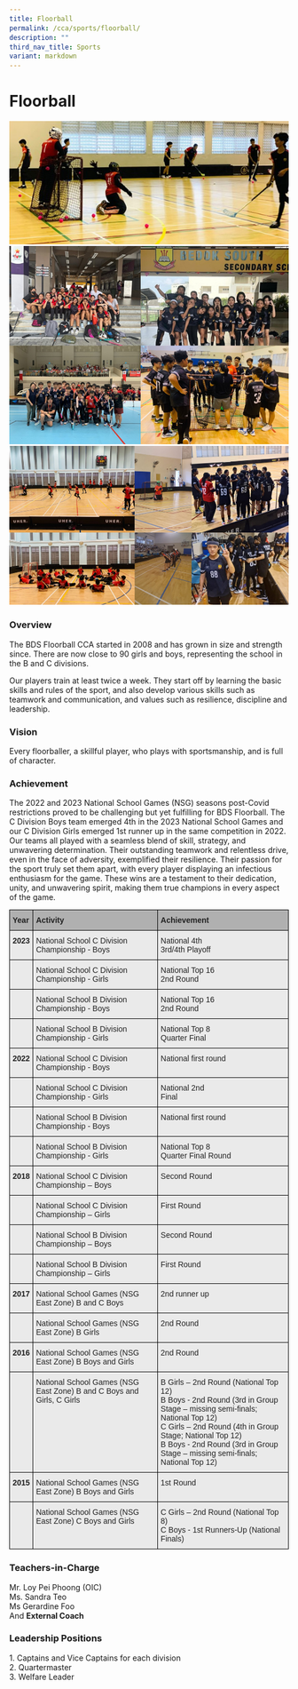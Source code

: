 ```yaml
---
title: Floorball
permalink: /cca/sports/floorball/
description: ""
third_nav_title: Sports
variant: markdown
---
```

Floorball
=========
![](/images/CCA/Floorball/Floorball_0.jpg)
![](/images/CCA/Floorball/Floorball_Collage_2.PNG)
![](/images/CCA/Floorball/Floorball_Collage_1.PNG)

### Overview

The BDS Floorball CCA started in 2008 and has grown in size and strength since. There are now close to 90 girls and boys, representing the school in the B and C divisions.  

Our players train at least twice a week. They start off by learning the basic skills and rules of the sport, and also develop various skills such as teamwork and communication, and values such as resilience, discipline and leadership.  

### Vision

Every floorballer, a skillful player, who plays with sportsmanship, and is full of character.

### Achievement

The 2022 and 2023 National School Games (NSG) seasons post-Covid restrictions proved to be challenging but yet fulfilling for BDS Floorball.  The C Division Boys team emerged 4th in the 2023 National School Games and our C Division Girls emerged 1st runner up in the same competition in 2022. Our teams all played with a seamless blend of skill, strategy, and unwavering determination. Their outstanding teamwork and relentless drive, even in the face of adversity, exemplified their resilience. Their passion for the sport truly set them apart, with every player displaying an infectious enthusiasm for the game. These wins are a testament to their dedication, unity, and unwavering spirit, making them true champions in every aspect of the game.

<style type="text/css">
.tg  {border-collapse:collapse;border-spacing:0;}
.tg td{border-color:black;border-style:solid;border-width:1px;font-family:Arial, sans-serif;font-size:14px;
  overflow:hidden;padding:10px 5px;word-break:normal;}
.tg th{border-color:black;border-style:solid;border-width:1px;font-family:Arial, sans-serif;font-size:14px;
  font-weight:normal;overflow:hidden;padding:10px 5px;word-break:normal;}
.tg .tg-y7qa{background-color:#EAEAEA;color:#222;text-align:left;vertical-align:top}
.tg .tg-1xc9{background-color:#B0B0B0;color:#222;font-weight:bold;text-align:left;vertical-align:top}
.tg .tg-laxs{background-color:#EAEAEA;text-align:left;vertical-align:middle}
.tg .tg-rj1p{background-color:#EAEAEA;color:#222;font-weight:bold;text-align:left;vertical-align:top}
</style>
<table class="tg">
<thead>
  <tr>
    <th class="tg-1xc9"><span style="color:#222">Year</span></th>
    <th class="tg-1xc9"><span style="color:#222">Activity</span></th>
    <th class="tg-1xc9"><span style="color:#222">Achievement</span></th>
  </tr>
</thead>
<tbody>
  <tr>
    <td class="tg-rj1p"><span style="color:#222">2023</span></td>
    <td class="tg-y7qa"><span style="color:#222">National School C Division Championship - Boys</span></td>
    <td class="tg-y7qa"><span style="color:#222">National 4th <br>  3rd/4th Playoff
</span></td>
  </tr>
	  <tr>
    <td class="tg-rj1p"><span style="color:#222"></span></td>
    <td class="tg-y7qa"><span style="color:#222">National School C Division Championship - Girls</span></td>
    <td class="tg-y7qa"><span style="color:#222">National Top 16 <br> 2nd Round
</span></td>
  </tr>
	  <tr>
    <td class="tg-rj1p"><span style="color:#222"></span></td>
    <td class="tg-y7qa"><span style="color:#222">National School B Division Championship - Boys</span></td>
    <td class="tg-y7qa"><span style="color:#222">National Top 16 <br>2nd Round
</span></td>
  </tr>
	  <tr>
    <td class="tg-rj1p"><span style="color:#222"></span></td>
    <td class="tg-y7qa"><span style="color:#222">National School B Division Championship - Girls</span></td>
    <td class="tg-y7qa"><span style="color:#222">National Top 8 <br>Quarter Final
</span></td>
  </tr>
	  <tr>
    <td class="tg-rj1p"><span style="color:#222">2022</span></td>
    <td class="tg-y7qa"><span style="color:#222">National School C Division Championship - Boys</span></td>
    <td class="tg-y7qa"><span style="color:#222">National first round</span></td>
  </tr>
	  <tr>
    <td class="tg-rj1p"><span style="color:#222"></span></td>
    <td class="tg-y7qa"><span style="color:#222">National School C Division Championship - Girls </span></td>
    <td class="tg-y7qa"><span style="color:#222">National 2nd <br>Final
</span></td>
  </tr>
	  <tr>
    <td class="tg-rj1p"><span style="color:#222"></span></td>
    <td class="tg-y7qa"><span style="color:#222">National School B Division Championship - Boys</span></td>
    <td class="tg-y7qa"><span style="color:#222">National first round</span></td>
  </tr>
	  <tr>
    <td class="tg-rj1p"><span style="color:#222"></span></td>
    <td class="tg-y7qa"><span style="color:#222">National School B Division Championship - Girls </span></td>
    <td class="tg-y7qa"><span style="color:#222">National Top 8 <br>Quarter Final Round
</span></td>
  </tr>
	<tr>
    <td class="tg-rj1p"><span style="color:#222">2018</span></td>
    <td class="tg-y7qa"><span style="color:#222">National School C Division Championship – Boys</span></td>
    <td class="tg-y7qa"><span style="color:#222">Second Round</span></td>
  </tr>
  <tr>
    <td class="tg-rj1p"> </td>
    <td class="tg-y7qa"><span style="color:#222">National School C Division Championship – Girls</span></td>
    <td class="tg-y7qa"><span style="color:#222">First Round</span></td>
  </tr>
  <tr>
    <td class="tg-rj1p"> </td>
    <td class="tg-y7qa"><span style="color:#222">National School B Division Championship – Boys</span></td>
    <td class="tg-y7qa"><span style="color:#222">Second Round</span></td>
  </tr>
  <tr>
    <td class="tg-rj1p"> </td>
    <td class="tg-y7qa"><span style="color:#222">National School B Division Championship – Girls</span></td>
    <td class="tg-y7qa"><span style="color:#222">First Round</span></td>
  </tr>
  <tr>
    <td class="tg-rj1p"><span style="color:#222">2017</span></td>
    <td class="tg-y7qa"><span style="color:#222">National School Games (NSG East Zone) B and C Boys </span></td>
    <td class="tg-y7qa"><span style="color:#222">2nd runner up</span></td>
  </tr>
  <tr>
    <td class="tg-rj1p"><span style="color:#222"> </span></td>
    <td class="tg-y7qa"><span style="color:#222"> National School Games (NSG East Zone) B Girls</span></td>
    <td class="tg-y7qa"><span style="color:#222">2nd Round</span></td>
  </tr>
  <tr>
    <td class="tg-rj1p"><span style="color:#222">2016</span></td>
    <td class="tg-y7qa"><span style="color:#222">National School Games (NSG East Zone) B Boys and Girls</span></td>
    <td class="tg-y7qa"><span style="color:#222">2nd Round</span></td>
  </tr>
  <tr>
    <td class="tg-laxs"></td>
    <td class="tg-y7qa"><span style="color:#222">National School Games (NSG East Zone) B and C Boys and Girls, C Girls</span></td>
    <td class="tg-y7qa"><span style="color:#222">B Girls – 2nd Round (National Top 12)</span><br><span style="color:#222">B Boys - 2nd Round (3rd in Group Stage – missing semi-finals; National Top 12)</span><br><span style="color:#222">C Girls – 2nd Round (4th in Group Stage; National Top 12)</span><br><span style="color:#222">B Boys - 2nd Round (3rd in Group Stage – missing semi-finals; National Top 12)</span></td>
  </tr>
  <tr>
    <td class="tg-rj1p"><span style="color:#222">2015 </span></td>
    <td class="tg-y7qa"><span style="color:#222"> National School Games (NSG East Zone) B Boys and Girls</span></td>
    <td class="tg-y7qa"><span style="color:#222">1st Round </span></td>
  </tr>
  <tr>
    <td class="tg-y7qa"><span style="color:#222"> </span></td>
    <td class="tg-y7qa"><span style="color:#222"> National School Games (NSG East Zone) C Boys and Girls</span></td>
    <td class="tg-y7qa"><span style="color:#222">C Girls – 2nd Round (National Top 8)</span><br><span style="color:#222">C Boys - 1st Runners-Up (National Finals) </span></td>
  </tr>
</tbody>
</table>

### Teachers-in-Charge  

Mr. Loy Pei Phoong (OIC)<br>
Ms. Sandra Teo <br>
Ms Gerardine Foo&nbsp; <br>
And&nbsp;<b>External Coach</b>

  

### Leadership Positions

1\.  Captains and Vice Captains for each division <br>
2\.  Quartermaster <br>
3\.  Welfare Leader